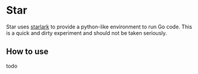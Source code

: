 # Star

Star uses [starlark](https://github.com/google/starlark-go) to provide a python-like environment to run Go code. This is a quick and dirty experiment and should not be taken seriously.

## How to use

todo
